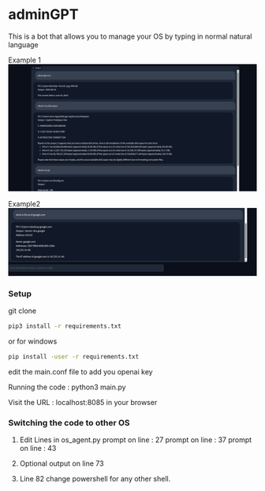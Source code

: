 # adminGPT
 This is a bot that allows you to manage your OS by typing in normal natural language

Example 1
![alt text](examples/example1.png)

Example2
![alt text](examples/example2.png)


### Setup

git clone
```bash
pip3 install -r requirements.txt
```
or for windows
```bash
pip install -user -r requirements.txt
```
edit the main.conf file to add you openai key


Running the code :
python3 main.py

Visit the URL : localhost:8085 in your browser

### Switching the code to other OS
1. Edit Lines in os_agent.py
prompt on line : 27
prompt on line : 37
prompt on line : 43

2. Optional output on line 73

3. Line 82 change powershell for any other shell.
